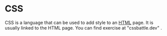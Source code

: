 # CSS

CSS is a language that can be used to add style to an [HTML](/wiki/HTML) page. It is usually linked to the HTML page. You can find exercise at "cssbattle.dev" .
